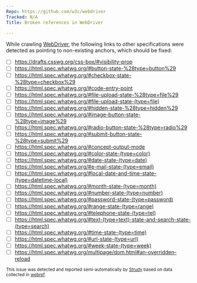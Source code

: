```yaml
---
Repo: https://github.com/w3c/webdriver
Tracked: N/A
Title: Broken references in WebDriver

---
```


While crawling [WebDriver](https://w3c.github.io/webdriver/), the following links to other specifications were detected as pointing to non-existing anchors, which should be fixed:
* [ ] https://drafts.csswg.org/css-box/#visibility-prop
* [ ] https://html.spec.whatwg.org/#button-state-%28type=button%29
* [ ] https://html.spec.whatwg.org/#checkbox-state-%28type=checkbox%29
* [ ] https://html.spec.whatwg.org/#code-entry-point
* [ ] https://html.spec.whatwg.org/#file-upload-state-%28type=file%29
* [ ] https://html.spec.whatwg.org/#file-upload-state-(type=file)
* [ ] https://html.spec.whatwg.org/#hidden-state-%28type=hidden%29
* [ ] https://html.spec.whatwg.org/#image-button-state-%28type=image%29
* [ ] https://html.spec.whatwg.org/#radio-button-state-%28type=radio%29
* [ ] https://html.spec.whatwg.org/#submit-button-state-%28type=submit%29
* [ ] https://html.spec.whatwg.org/#concept-output-mode
* [ ] https://html.spec.whatwg.org/#color-state-(type=color)
* [ ] https://html.spec.whatwg.org/#date-state-(type=date)
* [ ] https://html.spec.whatwg.org/#e-mail-state-(type=email)
* [ ] https://html.spec.whatwg.org/#local-date-and-time-state-(type=datetime-local)
* [ ] https://html.spec.whatwg.org/#month-state-(type=month)
* [ ] https://html.spec.whatwg.org/#number-state-(type=number)
* [ ] https://html.spec.whatwg.org/#password-state-(type=password)
* [ ] https://html.spec.whatwg.org/#range-state-(type=range)
* [ ] https://html.spec.whatwg.org/#telephone-state-(type=tel)
* [ ] https://html.spec.whatwg.org/#text-(type=text)-state-and-search-state-(type=search)
* [ ] https://html.spec.whatwg.org/#time-state-(type=time)
* [ ] https://html.spec.whatwg.org/#url-state-(type=url)
* [ ] https://html.spec.whatwg.org/#week-state-(type=week)
* [ ] https://html.spec.whatwg.org/multipage/dom.html#an-overridden-reload

<sub>This issue was detected and reported semi-automatically by [Strudy](https://github.com/w3c/strudy/) based on data collected in [webref](https://github.com/w3c/webref/).</sub>